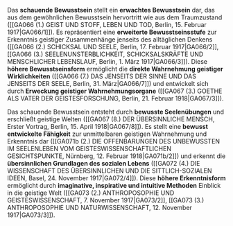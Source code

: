 
Das **schauende Bewusstsein** stellt ein **erwachtes Bewusstsein** dar, das aus dem gewöhnlichen Bewusstsein hervortritt wie aus dem Traumzustand ([[GA066 (1.) GEIST UND STOFF, LEBEN UND TOD, Berlin, 15. Februar 1917|GA066/1]]). Es repräsentiert eine **erweiterte Bewusstseinsstufe** zur Erkenntnis geistiger Zusammenhänge jenseits des alltäglichen Denkens ([[GA066 (2.) SCHICKSAL UND SEELE, Berlin, 17. Februar 1917|GA066/2]], [[GA066 (3.) SEELENUNSTERBLICHKEIT, SCHICKSALSKRÄFTE UND MENSCHLICHER LEBENSLAUF, Berlin, 1. März 1917|GA066/3]]). Diese **höhere Bewusstseinsform** ermöglicht die **direkte Wahrnehmung geistiger Wirklichkeiten** ([[GA066 (7.) DAS JENSEITS DER SINNE UND DAS JENSEITS DER SEELE, Berlin, 31. März|GA066/7]]) und entwickelt sich durch **Erweckung geistiger Wahrnehmungsorgane** ([[GA067 (3.) GOETHE ALS VATER DER GEISTESFORSCHUNG, Berlin, 21. Februar 1918|GA067/3]]).

Das schauende Bewusstsein entsteht durch **bewusste Seelenübungen** und erschließt geistige Welten ([[GA067 (8.) DER ÜBERSINNLICHE MENSCH, Erster Vortrag, Berlin, 15. April 1918|GA067/8]]). Es stellt eine **bewusst entwickelte Fähigkeit** zur unmittelbaren geistigen Wahrnehmung und Erkenntnis dar ([[GA071b (2.) DIE OFFENBARUNGEN DES UNBEWUSSTEN IM SEELENLEBEN VOM GEISTESWISSENSCHAFTLICHEN GESICHTSPUNKTE, Nürnberg, 12. Februar 1918|GA071b/2]]) und erkennt die **übersinnlichen Grundlagen des sozialen Lebens** ([[GA072 (4.) DIE WISSENSCHAFT DES ÜBERSINNLICHEN UND DIE SITTLICH-SOZIALEN IDEEN, Basel, 24. November 1917|GA072/4]]). Diese **höhere Erkenntnisform** ermöglicht durch **imaginative, inspirative und intuitive Methoden** Einblick in die geistige Welt ([[GA073 (2.) ANTHROPOSOPHIE UND GEISTESWISSENSCHAFT, 7. November 1917|GA073/2]], [[GA073 (3.) ANTHROPOSOPHIE UND NATURWISSENSCHAFT, 12. November 1917|GA073/3]]).
